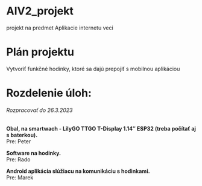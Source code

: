 # AIV2_projekt
projekt na predmet Aplikacie internetu veci

# Plán projektu
Vytvoriť funkčné hodinky, ktoré sa dajú prepojiť s mobilnou aplikáciou

# Rozdelenie úloh:

###### Rozpracovať do 26.3.2023

 **Obal, na smartwach - LilyGO TTGO T-Display 1.14″ ESP32 (treba počítať aj s baterkou).**\
 Pre: Peter

 **Software na hodinky.**\
 Pre: Rado

 **Android aplikácia slúžiacu na komunikáciu s hodinkami.**\
 Pre: Marek


